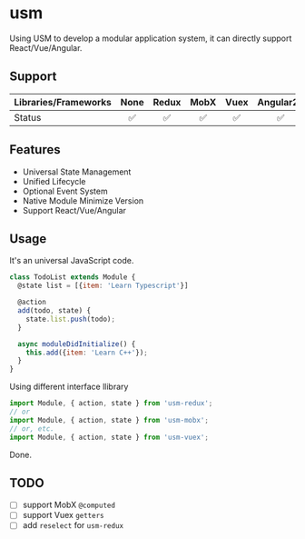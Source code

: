 # usm

Using USM to develop a modular application system, it can directly support React/Vue/Angular.

## Support

| Libraries/Frameworks   | None  | Redux  | MobX    | Vuex    | Angular2+ |
| :--------------------- | :---: | :----: | :-----: | :-----: | :-------: |
| Status                 | ✅    | ✅      | ✅      | ✅      | ✅         |

## Features

- Universal State Management
- Unified Lifecycle
- Optional Event System
- Native Module Minimize Version
- Support React/Vue/Angular

## Usage

It's an universal JavaScript code.
```js
class TodoList extends Module {
  @state list = [{item: 'Learn Typescript'}]

  @action
  add(todo, state) {
    state.list.push(todo);
  }

  async moduleDidInitialize() {
    this.add({item: 'Learn C++'});
  }
}
```

Using different interface llibrary
```js
import Module, { action, state } from 'usm-redux';
// or
import Module, { action, state } from 'usm-mobx';
// or, etc.
import Module, { action, state } from 'usm-vuex';
```

Done.

## TODO

- [ ] support MobX `@computed`
- [ ] support Vuex `getters`
- [ ] add `reselect` for `usm-redux`
